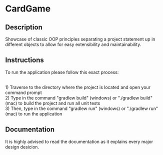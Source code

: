 # CardGame
## Description
<p>Showcase of classic OOP principles separating a project statement up in different objects to allow for easy extensibility and maintainability.</p>

## Instructions
<p>To run the application please follow this exact process:</p>
<br>
1) Traverse to the directory where the project is located and open your command prompt
<br>
2) Type in the command "gradlew build" (windows) or "./gradlew build" (mac) to build the project and run all unit tests
<br>
3) Then, type in the command "gradlew run" (windows) or "./gradlew run" (mac) to run the application
<br>

## Documentation
<p>It is highly advised to read the documentation as it explains every major design desicion.</p>


